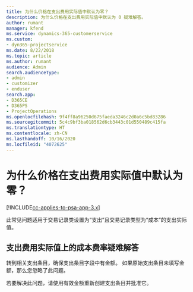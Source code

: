 ```yaml
---
title: 为什么价格在支出费用实际值中默认为零？
description: 为什么价格在支出费用实际值中默认为 0 疑难解答。
author: rumant
manager: kfend
ms.service: dynamics-365-customerservice
ms.custom:
- dyn365-projectservice
ms.date: 8/22/2018
ms.topic: article
ms.author: rumant
audience: Admin
search.audienceType:
- admin
- customizer
- enduser
search.app:
- D365CE
- D365PS
- ProjectOperations
ms.openlocfilehash: 9f4ff8a96250d675faeda3246c2d0a6c5bd83286
ms.sourcegitcommit: 5c4c9bf3ba018562d6cb3443c01d550489c415fa
ms.translationtype: HT
ms.contentlocale: zh-CN
ms.lasthandoff: 10/16/2020
ms.locfileid: "4072625"
---
```

# <a name="why-is-the-price-defaulting-to-zero-on-expense-cost-actuals"></a>为什么价格在支出费用实际值中默认为零？

[!INCLUDE[cc-applies-to-psa-app-3.x](../includes/cc-applies-to-psa-app-3x.md)]

此常见问题适用于交易记录类设置为“支出”且交易记录类型为“成本”的支出实际值。

## <a name="troubleshooting-cost-rates-on-expense-cost-actuals"></a>支出费用实际值上的成本费率疑难解答

转到相关支出条目，确保支出条目字段中有金额。 如果原始支出条目未填写金额，那么您忽略了此问题。
 
若要解决此问题，请使用有效金额重新创建支出条目并批准它。
